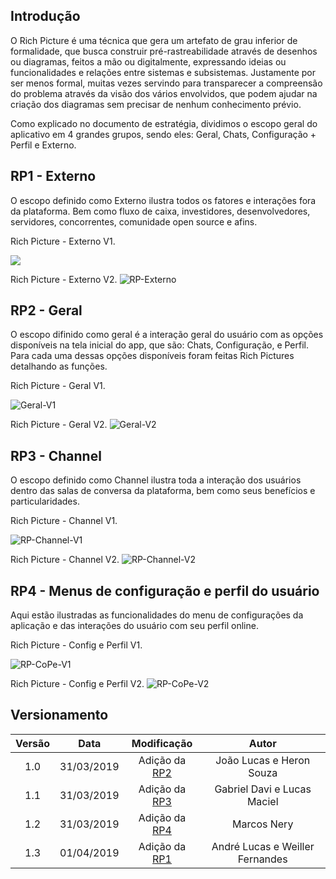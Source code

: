 ## Introdução

O Rich Picture é uma técnica que gera um artefato de grau inferior de formalidade, que busca construir pré-rastreabilidade através de desenhos ou diagramas, feitos a mão ou digitalmente, expressando ideias ou funcionalidades e relações entre sistemas e subsistemas. Justamente por ser menos formal, muitas vezes servindo para transparecer a compreensão do problema através da visão dos vários envolvidos, que podem ajudar na criação dos diagramas sem precisar de nenhum conhecimento prévio.

Como explicado no documento de estratégia, dividimos o escopo geral do aplicativo em 4 grandes grupos, sendo eles: Geral, Chats, Configuração + Perfil  e Externo.

## RP1 - Externo

O escopo definido como Externo ilustra todos os fatores e interações fora da plataforma. Bem como fluxo de caixa, investidores, desenvolvedores, servidores, concorrentes, comunidade open source e afins.

Rich Picture - Externo V1.

![](../img/PreRastreabilidade/externo-v1.jpg)

Rich Picture - Externo V2.
![RP-Externo](../img/PreRastreabilidade/RichPicture_Externo.png)

## RP2 - Geral

O escopo difinido como geral é a interação geral do usuário com as opções disponíveis na tela inicial do app, que são: Chats, Configuração, e Perfil. Para cada uma dessas opções disponíveis foram feitas Rich Pictures detalhando as funções.

Rich Picture - Geral V1.

![Geral-V1](../img/PreRastreabilidade/geral-v1.jpg)

Rich Picture - Geral V2.
![Geral-V2](../img/PreRastreabilidade/RichPicture_Geral.png)

## RP3 - Channel

O escopo definido como Channel ilustra toda a interação dos usuários dentro das salas de conversa da plataforma, bem como seus benefícios e particularidades.

Rich Picture - Channel V1.

![RP-Channel-V1](../img/PreRastreabilidade/channel-v1.jpg)

Rich Picture - Channel V2.
![RP-Channel-V2](../img/PreRastreabilidade/RichPicture_Channel.png)

## RP4 - Menus de configuração e perfil do usuário

Aqui estão ilustradas as funcionalidades do menu de configurações da aplicação e das interações do usuário com seu perfil online.

Rich Picture - Config e Perfil V1.

![RP-CoPe-V1](../img/PreRastreabilidade/CoPe-v1.jpg)

Rich Picture - Config e Perfil V2.
![RP-CoPe-V2](../img/PreRastreabilidade/RichPicture-CoPe.png)


## Versionamento

|  Versão | Data | Modificação | Autor |
|  :------: | :------: | :------: | :------: |
|  1.0 | 31/03/2019 | Adição da [RP2](#rp2-geral) | João Lucas e Heron Souza|
|  1.1 | 31/03/2019 | Adição da [RP3](#rp3-channel) | Gabriel Davi e Lucas Maciel|
|  1.2 | 31/03/2019 | Adição da [RP4](#rp4-menus-de-configuração-e-perfil-do-usuário) | Marcos Nery |
|  1.3 | 01/04/2019 | Adição da [RP1](#rp1-externo) | André Lucas e Weiller Fernandes |
